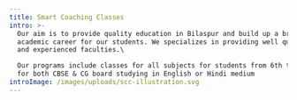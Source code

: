 ```yaml
---
title: Smart Coaching Classes
intro: >-
  Our aim is to provide quality education in Bilaspur and build up a bright
  academic career for our students. We specializes in providing well qualified
  and experienced faculties.\

  Our programs include classes for all subjects for students from 6th to 12th
  for both CBSE & CG board studying in English or Hindi medium
introImage: /images/uploads/scc-illustration.svg
---
```

